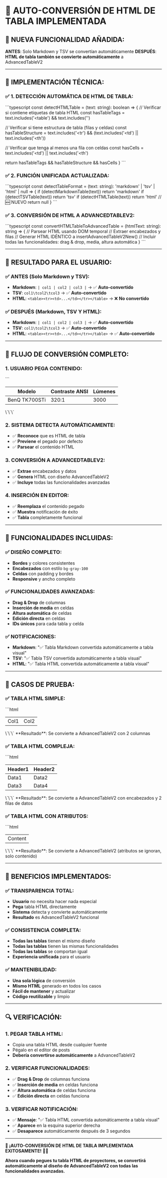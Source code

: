 # 🚀 **AUTO-CONVERSIÓN DE HTML DE TABLA IMPLEMENTADA**

## 🎯 **NUEVA FUNCIONALIDAD AÑADIDA:**

**ANTES**: Solo Markdown y TSV se convertían automáticamente
**DESPUÉS**: **HTML de tabla también se convierte automáticamente** a AdvancedTableV2

---

## 🔧 **IMPLEMENTACIÓN TÉCNICA:**

### **✅ 1. DETECCIÓN AUTOMÁTICA DE HTML DE TABLA:**
\`\`\`typescript
const detectHTMLTable = (text: string): boolean => {
  // Verificar si contiene etiquetas de tabla HTML
  const hasTableTags = text.includes('<table') && text.includes('</table>')
  
  // Verificar si tiene estructura de tabla (filas y celdas)
  const hasTableStructure = text.includes('<tr') && (text.includes('<td') || text.includes('<th'))
  
  // Verificar que tenga al menos una fila con celdas
  const hasCells = text.includes('<td') || text.includes('<th')
  
  return hasTableTags && hasTableStructure && hasCells
}
\`\`\`

### **✅ 2. FUNCIÓN UNIFICADA ACTUALIZADA:**
\`\`\`typescript
const detectTableFormat = (text: string): 'markdown' | 'tsv' | 'html' | null => {
  if (detectMarkdownTable(text)) return 'markdown'
  if (detectTSVTable(text)) return 'tsv'
  if (detectHTMLTable(text)) return 'html'  // 🆕 NUEVO
  return null
}
\`\`\`

### **✅ 3. CONVERSIÓN DE HTML A ADVANCEDTABLEV2:**
\`\`\`typescript
const convertHTMLTableToAdvancedTable = (htmlText: string): string => {
  // Parsear HTML usando DOM temporal
  // Extraer encabezados y filas
  // Generar HTML IDÉNTICO a insertAdvancedTableV2New()
  // Incluir todas las funcionalidades: drag & drop, media, altura automática
}
\`\`\`

---

## 🎉 **RESULTADO PARA EL USUARIO:**

### **✅ ANTES (Solo Markdown y TSV):**
- **Markdown**: `| col1 | col2 | col3 |` → ✅ **Auto-convertido**
- **TSV**: `col1\tcol2\tcol3` → ✅ **Auto-convertido**
- **HTML**: `<table><tr><td>...</td></tr></table>` → ❌ **No convertido**

### **✅ DESPUÉS (Markdown, TSV Y HTML):**
- **Markdown**: `| col1 | col2 | col3 |` → ✅ **Auto-convertido**
- **TSV**: `col1\tcol2\tcol3` → ✅ **Auto-convertido**
- **HTML**: `<table><tr><td>...</td></tr></table>` → ✅ **Auto-convertido**

---

## 🔄 **FLUJO DE CONVERSIÓN COMPLETO:**

### **1. USUARIO PEGA CONTENIDO:**
\`\`\`
<table>
  <thead>
    <tr>
      <th>Modelo</th>
      <th>Contraste ANSI</th>
      <th>Lúmenes</th>
    </tr>
  </thead>
  <tbody>
    <tr>
      <td>BenQ TK700STi</td>
      <td>320:1</td>
      <td>3000</td>
    </tr>
  </tbody>
</table>
\`\`\`

### **2. SISTEMA DETECTA AUTOMÁTICAMENTE:**
- ✅ **Reconoce** que es HTML de tabla
- ✅ **Previene** el pegado por defecto
- ✅ **Parsear** el contenido HTML

### **3. CONVERSIÓN A ADVANCEDTABLEV2:**
- ✅ **Extrae** encabezados y datos
- ✅ **Genera** HTML con diseño AdvancedTableV2
- ✅ **Incluye** todas las funcionalidades avanzadas

### **4. INSERCIÓN EN EDITOR:**
- ✅ **Reemplaza** el contenido pegado
- ✅ **Muestra** notificación de éxito
- ✅ **Tabla** completamente funcional

---

## 🎨 **FUNCIONALIDADES INCLUIDAS:**

### **✅ DISEÑO COMPLETO:**
- **Bordes** y colores consistentes
- **Encabezados** con estilo `bg-gray-100`
- **Celdas** con padding y bordes
- **Responsive** y ancho completo

### **✅ FUNCIONALIDADES AVANZADAS:**
- **Drag & Drop** de columnas
- **Inserción de media** en celdas
- **Altura automática** de celdas
- **Edición directa** en celdas
- **IDs únicos** para cada tabla y celda

### **✅ NOTIFICACIONES:**
- **Markdown**: "✅ Tabla Markdown convertida automáticamente a tabla visual"
- **TSV**: "✅ Tabla TSV convertida automáticamente a tabla visual"
- **HTML**: "✅ Tabla HTML convertida automáticamente a tabla visual"

---

## 🧪 **CASOS DE PRUEBA:**

### **✅ TABLA HTML SIMPLE:**
\`\`\`html
<table><tr><td>Col1</td><td>Col2</td></tr></table>
\`\`\`
**Resultado**: Se convierte a AdvancedTableV2 con 2 columnas

### **✅ TABLA HTML COMPLEJA:**
\`\`\`html
<table>
  <thead><tr><th>Header1</th><th>Header2</th></tr></thead>
  <tbody>
    <tr><td>Data1</td><td>Data2</td></tr>
    <tr><td>Data3</td><td>Data4</td></tr>
  </tbody>
</table>
\`\`\`
**Resultado**: Se convierte a AdvancedTableV2 con encabezados y 2 filas de datos

### **✅ TABLA HTML CON ATRIBUTOS:**
\`\`\`html
<table class="my-table" id="table1">
  <tr><td class="cell">Content</td></tr>
</table>
\`\`\`
**Resultado**: Se convierte a AdvancedTableV2 (atributos se ignoran, solo contenido)

---

## 🚀 **BENEFICIOS IMPLEMENTADOS:**

### **✅ TRANSPARENCIA TOTAL:**
- **Usuario** no necesita hacer nada especial
- **Pega** tabla HTML directamente
- **Sistema** detecta y convierte automáticamente
- **Resultado** es AdvancedTableV2 funcional

### **✅ CONSISTENCIA COMPLETA:**
- **Todas las tablas** tienen el mismo diseño
- **Todas las tablas** tienen las mismas funcionalidades
- **Todas las tablas** se comportan igual
- **Experiencia unificada** para el usuario

### **✅ MANTENIBILIDAD:**
- **Una sola lógica** de conversión
- **Mismo HTML** generado en todos los casos
- **Fácil de mantener** y actualizar
- **Código reutilizable** y limpio

---

## 🔍 **VERIFICACIÓN:**

### **1. PEGAR TABLA HTML:**
- Copia una tabla HTML desde cualquier fuente
- Pégalo en el editor de posts
- **Debería convertirse automáticamente** a AdvancedTableV2

### **2. VERIFICAR FUNCIONALIDADES:**
- ✅ **Drag & Drop** de columnas funciona
- ✅ **Inserción de media** en celdas funciona
- ✅ **Altura automática** de celdas funciona
- ✅ **Edición directa** en celdas funciona

### **3. VERIFICAR NOTIFICACIÓN:**
- ✅ **Mensaje**: "✅ Tabla HTML convertida automáticamente a tabla visual"
- ✅ **Aparece** en la esquina superior derecha
- ✅ **Desaparece** automáticamente después de 3 segundos

---

**🎯 ¡AUTO-CONVERSIÓN DE HTML DE TABLA IMPLEMENTADA EXITOSAMENTE!** 🚀✨

**Ahora cuando pegues tu tabla HTML de proyectores, se convertirá automáticamente al diseño de AdvancedTableV2 con todas las funcionalidades avanzadas.**
